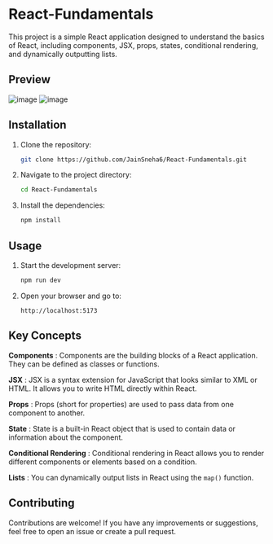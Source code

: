 # React-Fundamentals

This project is a simple React application designed to understand the basics of React, including components, JSX, props, states, conditional rendering, and dynamically outputting lists.

## Preview 

![image](https://github.com/JainSneha6/React-Fundamentals/assets/126079866/4617adf7-9f96-418b-a637-f5b42ef8366b)
![image](https://github.com/JainSneha6/React-Fundamentals/assets/126079866/3153f1cf-d93c-4a94-9e2d-8115d2a62ed5)

## Installation

1. Clone the repository:
    ```bash
    git clone https://github.com/JainSneha6/React-Fundamentals.git
    ```

2. Navigate to the project directory:
    ```bash
    cd React-Fundamentals
    ```

3. Install the dependencies:
    ```bash
    npm install
    ```

## Usage

1. Start the development server:
    ```bash
    npm run dev
    ```

2. Open your browser and go to:
    ```
    http://localhost:5173
    ```

## Key Concepts 

**Components** : Components are the building blocks of a React application. They can be defined as classes or functions. 

**JSX** : JSX is a syntax extension for JavaScript that looks similar to XML or HTML. It allows you to write HTML directly within React.

**Props** : Props (short for properties) are used to pass data from one component to another.

**State** : State is a built-in React object that is used to contain data or information about the component.

**Conditional Rendering** : Conditional rendering in React allows you to render different components or elements based on a condition.

**Lists** : You can dynamically output lists in React using the `map()` function.

## Contributing

Contributions are welcome! If you have any improvements or suggestions, feel free to open an issue or create a pull request.

